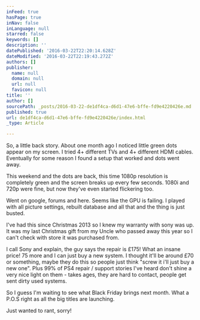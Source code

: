```yaml
---
inFeed: true
hasPage: true
inNav: false
inLanguage: null
starred: false
keywords: []
description: ''
datePublished: '2016-03-22T22:20:14.628Z'
dateModified: '2016-03-22T22:19:43.272Z'
authors: []
publisher:
  name: null
  domain: null
  url: null
  favicon: null
title: ''
author: []
sourcePath: _posts/2016-03-22-de1df4ca-d6d1-47e6-bffe-fd9e4220426e.md
published: true
url: de1df4ca-d6d1-47e6-bffe-fd9e4220426e/index.html
_type: Article

---
```

So, a little back story. About one month ago I noticed little green dots appear on my screen. I tried 4+ different TVs and 4+ different HDMI cables. Eventually for some reason I found a setup that worked and dots went away.

This weekend and the dots are back, this time 1080p resolution is completely green and the screen breaks up every few seconds. 1080i and 720p were fine, but now they've even started flickering too.

Went on google, forums and here. Seems like the GPU is failing. I played with all picture settings, rebuilt database and all that and the thing is just busted.

I've had this since Christmas 2013 so I knew my warranty with sony was up. It was my last Christmas gift from my Uncle who passed away this year so I can't check with store it was purchased from.

I call Sony and explain, the guy says the repair is £175! What an insane price! 75 more and I can just buy a new system. I thought it'll be around £70 or something, maybe they do this so people just think "screw it i'll just buy a new one". Plus 99% of PS4 repair / support stories I've heard don't shine a very nice light on them - takes ages, they are hard to contact, people get sent dirty used systems.

So I guess I'm waiting to see what Black Friday brings next month. What a P.O.S right as all the big titles are launching.

Just wanted to rant, sorry!
